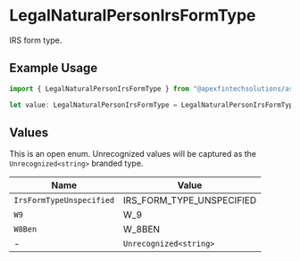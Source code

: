 # LegalNaturalPersonIrsFormType

IRS form type.

## Example Usage

```typescript
import { LegalNaturalPersonIrsFormType } from "@apexfintechsolutions/ascend-sdk/models/components";

let value: LegalNaturalPersonIrsFormType = LegalNaturalPersonIrsFormType.W9;
```

## Values

This is an open enum. Unrecognized values will be captured as the `Unrecognized<string>` branded type.

| Name                      | Value                     |
| ------------------------- | ------------------------- |
| `IrsFormTypeUnspecified`  | IRS_FORM_TYPE_UNSPECIFIED |
| `W9`                      | W_9                       |
| `W8Ben`                   | W_8BEN                    |
| -                         | `Unrecognized<string>`    |
